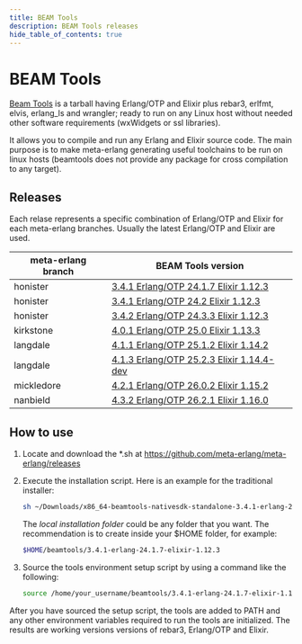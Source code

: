 ```yaml
---
title: BEAM Tools
description: BEAM Tools releases
hide_table_of_contents: true
---
```


# BEAM Tools

[Beam Tools](/docs/guides/guides-beamtools/) is a tarball having Erlang/OTP and Elixir plus
rebar3, erlfmt, elvis, erlang_ls and wrangler; ready to run on any Linux host without 
needed other software requirements (wxWidgets or ssl libraries).

It allows you to compile and run any Erlang and Elixir source code. The main purpose is to
make meta-erlang generating useful toolchains to be run on linux hosts (beamtools does not provide any
package for cross compilation to any target).

## Releases

Each relase represents a specific combination of Erlang/OTP and Elixir for each meta-erlang branches. Usually
the latest Erlang/OTP and Elixir are used.

| meta-erlang branch | BEAM Tools version         |
| ------------------ | -------------------------- |
| honister           | [3.4.1 Erlang/OTP 24.1.7 Elixir 1.12.3](https://github.com/meta-erlang/meta-erlang/releases/tag/beamtools-0.1.0)     |
| honister           | [3.4.1 Erlang/OTP 24.2 Elixir 1.12.3](https://github.com/meta-erlang/meta-erlang/releases/tag/beamtools-0.2.0)       |
| honister           | [3.4.2 Erlang/OTP 24.3.3 Elixir 1.12.3](https://github.com/meta-erlang/meta-erlang/releases/tag/beamtools-0.3.0)     |
| kirkstone          | [4.0.1 Erlang/OTP 25.0 Elixir 1.13.3](https://github.com/meta-erlang/meta-erlang/releases/tag/beamtools-0.4.0)       |
| langdale           | [4.1.1 Erlang/OTP 25.1.2 Elixir 1.14.2](https://github.com/meta-erlang/meta-erlang/releases/tag/beamtools-0.5.0)     |
| langdale           | [4.1.3 Erlang/OTP 25.2.3 Elixir 1.14.4-dev](https://github.com/meta-erlang/meta-erlang/releases/tag/beamtools-0.6.0) |
| mickledore         | [4.2.1 Erlang/OTP 26.0.2 Elixir 1.15.2](https://github.com/meta-erlang/meta-erlang/releases/tag/beamtools-0.7.1)     |
| nanbield           | [4.3.2 Erlang/OTP 26.2.1 Elixir 1.16.0](https://github.com/meta-erlang/meta-erlang/releases/tag/beamtools-0.8.1)     |

## How to use

1. Locate and download the \*.sh at
   https://github.com/meta-erlang/meta-erlang/releases
1. Execute the installation script. Here is an example for the traditional
   installer:

   ```bash
   sh ~/Downloads/x86_64-beamtools-nativesdk-standalone-3.4.1-erlang-24.1.7-elixir-1.12.3.sh -y -d <local installation folder>
   ```

   The *local installation folder* could be any folder that you want. The recommendation is to create
   inside your $HOME folder, for example:
   
   ```bash
   $HOME/beamtools/3.4.1-erlang-24.1.7-elixir-1.12.3
   ```

1. Source the tools environment setup script by using a command like the
   following:

    ```bash
    source /home/your_username/beamtools/3.4.1-erlang-24.1.7-elixir-1.12.3/environment-setup-x86_64-pokysdk-linux
    ```

After you have sourced the setup script, the tools are added to PATH and any
other environment variables required to run the tools are initialized. The
results are working versions versions of rebar3, Erlang/OTP and Elixir.
